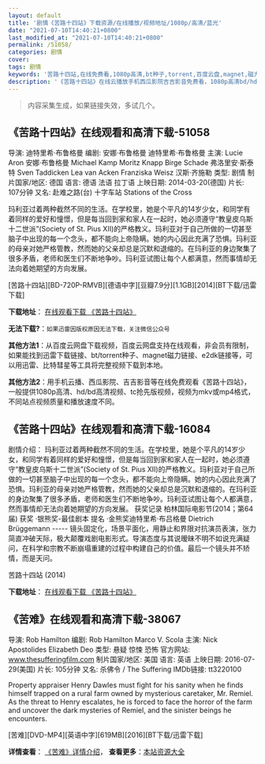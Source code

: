 ```yaml
---
layout: default
title: '剧情《苦路十四站》下载资源/在线播放/视频地址/1080p/高清/蓝光'
date: "2021-07-10T14:40:21+0800"
last_modified_at: "2021-07-10T14:40:21+0800"
permalink: /51058/
categories: 剧情
cover:
tags: 剧情
keywords: '苦路十四站,在线免费看,1080p高清,bt种子,torrent,百度云盘,magnet,磁力链,迅雷下载资源'
description: '《苦路十四站》在线云播放手机西瓜影院吉吉影音免费看，1080p高清bd/hd未删减完整版和tc抢先枪版，mkv/mp4格式，附带bt/torrent种子、magnet/磁力链、百度云盘、网盘资源迅雷下载链接'
---
```


>内容采集生成，如果链接失效，多试几个。


## 《苦路十四站》在线观看和高清下载-51058

导演: 迪特里希·布鲁格曼 编剧: 安娜·布鲁格曼 迪特里希·布鲁格曼 主演: Lucie Aron 安娜·布鲁格曼 Michael Kamp Moritz Knapp Birge Schade 弗洛里安·斯泰特 Sven Taddicken Lea van Acken Franziska Weisz 汉斯·齐施勒 类型: 剧情 制片国家/地区: 德国 语言: 德语 法语 拉丁语 上映日期: 2014-03-20(德国) 片长: 107分钟 又名: 赴难之路(台) 十字车站 Stations of the Cross

玛利亚过着两种截然不同的生活。在学校里，她是个平凡的14岁少女，和同学有着同样的爱好和憧憬，但是每当回到家和家人在一起时，她必须遵守“教皇皮乌斯十二世派”(Society of St. Pius XII)的严格教义。玛利亚对于自己所做的一切甚至脑子中出现的每一个念头，都不能向上帝隐瞒。她的内心因此充满了恐惧。玛利亚的母亲对她严格管教，然而她的父亲却总是沉默和退缩的。在玛利亚的身边聚集了很多矛盾，老师和医生们不断地争吵。玛利亚试图让每个人都满意，然而事情却无法向着她期望的方向发展。


[苦路十四站][BD-720P-RMVB][德语中字][豆瓣7.9分][1.1GB][2014][BT下载/迅雷下载]

**下载地址**： [在线观看下载 《苦路十四站》](https://www.btdx8.com/torrent/kreuzweg_2014.html) 


**无法下载?**：`如果迅雷因版权原因无法下载，关注微信公众号 `

**其他方法1**：从百度云网盘下载视频，百度云网盘支持在线观看，非会员有限制，如果能找到迅雷下载链接、bt/torrent种子、magnet磁力链接、e2dk链接等，可以用迅雷、比特彗星等工具将完整视频下载到本地。

**其他方法2**：用手机云播、西瓜影院、吉吉影音等在线免费观看《苦路十四站》，一般提供1080p高清、hd/bd高清视频、tc抢先版视频，视频为mkv或mp4格式，不同站点视频质量和播放速度不同。


## 《苦路十四站》在线观看和高清下载-16084

剧情介绍： 玛利亚过着两种截然不同的生活。在学校里，她是个平凡的14岁少女，和同学有着同样的爱好和憧憬，但是每当回到家和家人在一起时，她必须遵守“教皇皮乌斯十二世派”(Society of St. Pius XII)的严格教义。玛利亚对于自己所做的一切甚至脑子中出现的每一个念头，都不能向上帝隐瞒。她的内心因此充满了恐惧。玛利亚的母亲对她严格管教，然而她的父亲却总是沉默和退缩的。在玛利亚的身边聚集了很多矛盾，老师和医生们不断地争吵。玛利亚试图让每个人都满意，然而事情却无法向着她期望的方向发展。   获奖记录   柏林国际电影节(2014；第64届)   获奖 ·银熊奖-最佳剧本   提名 ·金熊奖迪特里希·布吕格曼 Dietrich Brüggemann ----- 镜头固定化，场景平面化，用静止和界限对抗演员表演，张力简直冲破天际，极大颠覆戏剧电影形式。导演态度与其说暧昧不明不如说充满疑问，在科学和宗教不断崩塌重建的过程中构建自己的价值。最后一个镜头并不矫情，而是天问。


苦路十四站 (2014)

**下载地址**： [在线观看下载 《苦路十四站》](https://www.btbtdy.me/btdy/dy747.html) 


## 《苦难》在线观看和高清下载-38067

导演: Rob Hamilton 编剧: Rob Hamilton Marco V. Scola 主演: Nick Apostolides Elizabeth Deo 类型: 悬疑 惊悚 恐怖 官方网站: www.thesufferingfilm.com 制片国家/地区: 美国 语言: 英语 上映日期: 2016-07-29(美国) 片长: 105分钟 又名: 杀佛令 / The Suffering IMDb链接: tt3220100

Property appraiser Henry Dawles must fight for his sanity when he finds himself trapped on a rural farm owned by mysterious caretaker, Mr. Remiel. As the threat to Henry escalates, he is forced to face the horror of the farm and uncover the dark mysteries of Remiel, and the sinister beings he encounters.


[苦难][DVD-MP4][英语中字][619MB][2016][BT下载/迅雷下载]

**详情查看**： [《苦难》详情介绍](/movie/38067/)， **查看更多**：[本站资源大全](/movie/t/all/)

